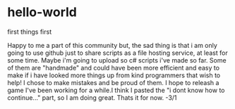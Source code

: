 # hello-world
first things first

Happy to me a part of this community but, the sad thing is that i am only going to use github just to share scripts as a file hosting service, at least for some time. Maybe i'm going to upload so c# scripts i've made so far. Some of them are "handmade" and could have been more efficient and easy to make if i have looked more things up from kind programmers that wish to help! I chose to make mistakes and be proud of them. I hope to releash a game I've been working for a while.I think I pasted the "i dont know how to continue..." part, so I am doing great. Thats it for now. -3/1
